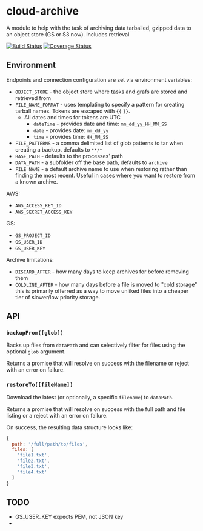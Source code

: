 # cloud-archive

A module to help with the task of archiving data tarballed, gzipped data to an object store (GS or S3 now). Includes retrieval

[![Build Status][travis-image]][travis-url]
[![Coverage Status][coveralls-image]][coveralls-url]

## Environment

Endpoints and connection configuration are set via environment variables:

 * `OBJECT_STORE` - the object store where tasks and grafs are stored and retrieved from
 * `FILE_NAME_FORMAT` - uses templating to specify a pattern for creating tarball names. Tokens are escaped with `{{` `}}`.
    * All dates and times for tokens are UTC
      * `dateTime` - provides date and time: `mm_dd_yy_HH_MM_SS`
      * `date` - provides date: `mm_dd_yy`
      * `time` - provides time: `HH_MM_SS`
 * `FILE_PATTERNS` - a comma delimited list of glob patterns to tar when creating a backup. defaults to `**/*`
 * `BASE_PATH` - defaults to the processes' path
 * `DATA_PATH` - a subfolder off the base path, defaults to `archive`
 * `FILE_NAME` - a default archive name to use when restoring rather than finding the most recent. Useful in cases where you want to restore from a known archive. 

AWS:

 * `AWS_ACCESS_KEY_ID`
 * `AWS_SECRET_ACCESS_KEY`

GS:

 * `GS_PROJECT_ID`
 * `GS_USER_ID`
 * `GS_USER_KEY`

Archive limitations:

 * `DISCARD_AFTER` - how many days to keep archives for before removing them
 * `COLDLINE_AFTER` - how many days before a file is moved to "cold storage" this is primarily offerred as a way to move unliked files into a cheaper tier of slower/low priority storage.

## API

### `backupFrom([glob])`

Backs up files from `dataPath` and can selectively filter for files using the optional `glob` argument.

Returns a promise that will resolve on success with the filename or reject with an error on failure.

### `restoreTo([fileName])`

Download the latest (or optionally, a specific `filename`) to `dataPath`.

Returns a promise that will resolve on success with the full path and file listing or a reject with an error on failure.

On success, the resulting data structure looks like:

```js
{
  path: '/full/path/to/files',
  files: [
    'file1.txt',
    'file2.txt',
    'file3.txt',
    'file4.txt'
  ]
}
```

## TODO

- GS_USER_KEY expects PEM, not JSON key
- 

[travis-url]: https://travis-ci.org/npm-wharf/k8s-tickbot
[travis-image]: https://travis-ci.org/npm-wharf/k8s-tickbot.svg?branch=master
[coveralls-url]: https://coveralls.io/github/npm-wharf/k8s-tickbot?branch=master
[coveralls-image]: https://coveralls.io/repos/github/npm-wharf/k8s-tickbot/badge.svg?branch=master
